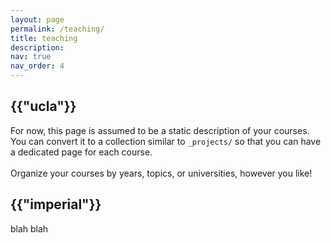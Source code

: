```yaml
---
layout: page
permalink: /teaching/
title: teaching
description:
nav: true
nav_order: 4
---
```

<div class="teaching">
<h2 class="category">{{"ucla"}}</h2>

For now, this page is assumed to be a static description of your courses. You can convert it to a collection similar to `_projects/` so that you can have a dedicated page for each course.<br />
<br />
Organize your courses by years, topics, or universities, however you like!

<h2 class="category">{{"imperial"}}</h2>

blah blah

</div>
